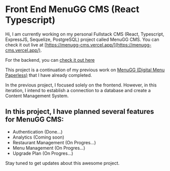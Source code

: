 # Front End MenuGG CMS (React Typescript)

Hi, I am currently working on my personal Fullstack CMS (React, Typescript, ExpressJS, Sequelize, PostgreSQL) project called MenuGG CMS. You can check it out live at [https://menugg-cms.vercel.app/](https://menugg-cms.vercel.app/).

For the backend, you can [check it out here](https://github.com/raflij/api-menugg-backend)

This project is a continuation of my previous work on [MenuGG (Digital Menu Paperless)](https://menugg-cms.vercel.app/) that I have already completed.

In the previous project, I focused solely on the frontend. However, in this iteration, I intend to establish a connection to a database and create a Content Management System.

## In this project, I have planned several features for MenuGG CMS:
- Authentication (Done...)
- Analytics (Coming soon)
- Restaurant Management (On Progres...)
- Menu Management (On Progres...)
- Upgrade Plan (On Progres...)

Stay tuned to get updates about this awesome project.
